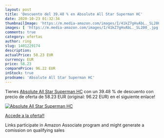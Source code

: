 ```yaml
---
layout: post
title: 'Descuento del 39.48 % en Absolute All Star Superman HC'
date: 2020-10-23 01:32:34
thumbnailImage: 'https://m.media-amazon.com/images/I/41kZ7gHvAbL._SL200_.jpg'
images: [ 'https://m.media-amazon.com/images/I/41kZ7gHvAbL._SL200_.jpg' ]
comments: true
category: ofertas
author: ring
slug: 1401229174
description:
actualPrice: 58.23 EUR
currency: EUR
price: 58.23
comparePrice: 96.22 EUR
inStock: true
prodname: 'Absolute All Star Superman HC'
---
```


Tienes [Absolute All Star Superman HC](https://www.amazon.es/dp/1401229174/?tag=tolees-21) con un 39.48 % de descuento con precio de oferta de 58.23 EUR (original: 96.22 EUR) en el siguiente enlace!

[![Absolute All Star Superman HC](https://m.media-amazon.com/images/I/41kZ7gHvAbL._SL200_.jpg)](https://www.amazon.es/dp/1401229174/?tag=tolees-21)

[Accede a la oferta!!](https://www.amazon.es/dp/1401229174/?tag=tolees-21)

Links participate in Amazon Associate program and might generate a comission on qualifying sales


